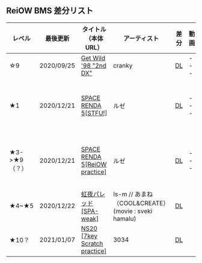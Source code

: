 ## ReiOW BMS 差分リスト

レベル|最後更新|タイトル（本体URL）|アーティスト|差分|動画|コメント 
-----|-------|--------|-----------|----|----|-------
☆9| 2020/09/25 |[Get Wild '98 "2nd DX"](https://onedrive.live.com/?authkey=%21ACjBvE94dWk8AWM&id=FC95A680740CA8C9%21111&cid=FC95A680740CA8C9)|cranky|[DL](https://github.com/ReiOW/BMS/blob/gh-pages/GetWild982ndDXSB.zip?raw=true)|---|縦連、連皿、核地雷
★1| 2020/12/21 |[SPACE RENDA 5[STFU!]](http://manbow.nothing.sh/event/event.cgi?action=More_def&num=31&event=132)|ルゼ|[DL](https://github.com/ReiOW/BMS/blob/gh-pages/92_space_renda_5_ogg.rar?raw=true)|---|長い二重トリル+皿、縦連消滅、ボーカルも消滅　<br/> (2020/12/21)文字化け修正
★3->★9（？）| 2020/12/21 |[SPACE RENDA 5[ReiOW practice]](http://manbow.nothing.sh/event/event.cgi?action=More_def&num=31&event=132)|ルゼ|[DL](https://github.com/ReiOW/BMS/blob/gh-pages/92_space_renda_5_ogg.rar?raw=true)|---|長い二重縦連+皿、物量、24分の縦連消滅<br/> (2020/12/21)文字化け修正
★4~★5| 2020/12/22|[虹夜パレッド[SPA-weak]](http://manbow.nothing.sh/event/event.cgi?action=More_def&num=388&event=123)|Is-m // あまね（COOL&CREATE） (movie : sveki hamalu)|[DL](https://github.com/ReiOW/BMS/blob/gh-pages/%5Bem55%5Dniziya.zip?raw=true)||SPAから弱化
★10？| 2021/01/07| [NS20 [7key Scratch practice]](http://manbow.nothing.sh/event/event.cgi?action=More_def&num=52&event=63)|3034|[DL](https://github.com/ReiOW/BMS/blob/gh-pages/3034_NS20.zip?raw=true)||連皿+α練習
